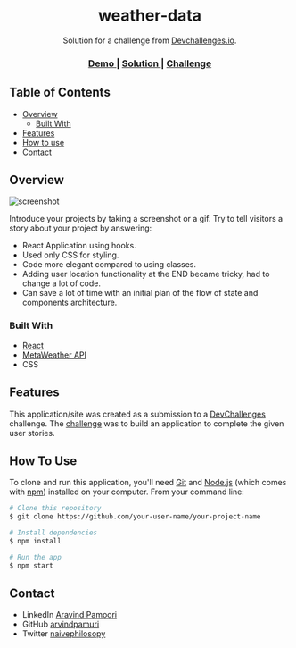 <!-- Please update value in the {}  -->

<h1 align="center">weather-data</h1>

<div align="center">
   Solution for a challenge from  <a href="http://devchallenges.io" target="_blank">Devchallenges.io</a>.
</div>

<div align="center">
  <h3>
    <a href="https://weatherapp-arvindpamuri.netlify.app/">
      Demo
    </a>
    <span> | </span>
    <a href="https://github.com/arvindpamuri/weather-data/">
      Solution
    </a>
    <span> | </span>
    <a href="https://devchallenges.io/challenges/mM1UIenRhK808W8qmLWv">
      Challenge
    </a>
  </h3>
</div>

<!-- TABLE OF CONTENTS -->

## Table of Contents

- [Overview](#overview)
  - [Built With](#built-with)
- [Features](#features)
- [How to use](#how-to-use)
- [Contact](#contact)

<!-- OVERVIEW -->

## Overview

![screenshot](https://user-images.githubusercontent.com/16707738/92399059-5716eb00-f132-11ea-8b14-bcacdc8ec97b.png)

Introduce your projects by taking a screenshot or a gif. Try to tell visitors a story about your project by answering:

- React Application using hooks.
- Used only CSS for styling.
- Code more elegant compared to using classes.
- Adding user location functionality at the END became tricky, had to change a lot of code.
- Can save a lot of time with an initial plan of the flow of state and components architecture.

### Built With

<!-- This section should list any major frameworks that you built your project using. Here are a few examples.-->

- [React](https://reactjs.org/)
- [MetaWeather API](https://www.metaweather.com/api/)
- CSS

## Features

<!-- List the features of your application or follow the template. Don't share the figma file here :) -->

This application/site was created as a submission to a [DevChallenges](https://devchallenges.io/challenges) challenge. The [challenge](https://devchallenges.io/challenges/mM1UIenRhK808W8qmLWv) was to build an application to complete the given user stories.

## How To Use

<!-- Example: -->

To clone and run this application, you'll need [Git](https://git-scm.com) and [Node.js](https://nodejs.org/en/download/) (which comes with [npm](http://npmjs.com)) installed on your computer. From your command line:

```bash
# Clone this repository
$ git clone https://github.com/your-user-name/your-project-name

# Install dependencies
$ npm install

# Run the app
$ npm start
```


## Contact

- LinkedIn [Aravind Pamoori](https://www.linkedin.com/in/aravind-pamoori-7890b0129/)
- GitHub [arvindpamuri](https://{github.com/your-usermame})
- Twitter [naivephilosopy](https://{twitter.com/your-username})
